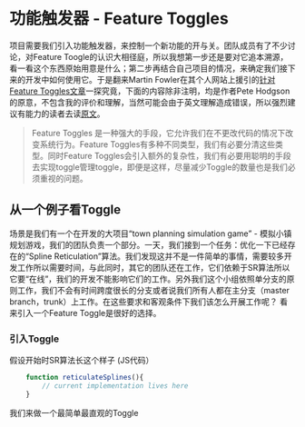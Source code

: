 # 功能触发器 - Feature Toggles

项目需要我们引入功能触发器，来控制一个新功能的开与关。团队成员有了不少讨论，对Feature Toogle的认识大相径庭，所以我想第一步还是要对它追本溯源，看一看这个东西原始用意是什么；第二步再结合自己项目的情况，来确定我们接下来的开发中如何使用它。于是翻来Martin Fowler在其个人网站上援引的[针对Feature Toggles文章](https://martinfowler.com/articles/feature-toggles.html)一探究竟，下面的内容除非注明，均是作者Pete Hodgson的原意，不包含我的评价和理解，当然可能会由于英文理解造成错误，所以强烈建议有能力的读者去读[原文](https://martinfowler.com/articles/feature-toggles.html)。

> Feature Toggles 是一种强大的手段，它允许我们在不更改代码的情况下改变系统行为。Feature Toggles有多种不同类型，我们有必要分清这些类型。同时Feature Toggles会引入额外的复杂性，我们有必要用聪明的手段去实现toggle管理toggle，即便是这样，尽量减少Toggle的数量也是我们必须重视的问题。

## 从一个例子看Toggle  
场景是我们有一个在开发的大项目“town planning simulation game” - 模拟小镇规划游戏，我们的团队负责一个部分。一天，我们接到一个任务：优化一下已经存在的“Spline Reticulation”算法。我们发现这并不是一件简单的事情，需要较多开发工作所以需要时间，与此同时，其它的团队还在工作，它们依赖于SR算法所以它要“在线”，我们的开发不能影响它们的工作。另外我们这个小组依照单分支的原则工作，我们不会有时间跨度很长的分支或者说我们所有人都在主分支（master branch，trunk）上工作。在这些要求和客观条件下我们该怎么开展工作呢？ 看来引入一个Feature Toggle是很好的选择。  

### 引入Toggle  
假设开始时SR算法长这个样子 (JS代码）  
```javascript  
	function reticulateSplines(){
    	// current implementation lives here
  	}
```

我们来做一个最简单最直观的Toggle